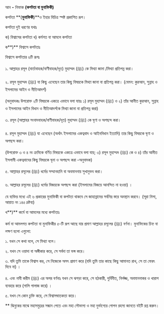 
আন **-** নিফাক **(**কপটতা বা মুনাফিকী**)**

কপটতা **(**মুনাফিকী**)**ও ইহার বিচিত্র স্পষ্ট প্রকাশিত রূপ।

কপটতা দুই ধরণের যথাঃ

ক) বিশ্বাসের কপটতা খ) কর্মগত বা আমলে কপটতা

ক**)** বিশ্বাসে কপটতাঃ

বিশ্বাসে কপটতার ৬টি রূপঃ

১. আল্লাহর রসূল (বার্তাবাহক/বাণীবাহক/দূত) মুহাম্মদ (ﷺ) কে মিথ্যা জানা /মিথ্যা প্রতিপন্ন করা।

২. রসূল মুহাম্মদ (ﷺ) যা কিছু এনেছেন তার কিছু বিষয়কে মিথ্যা জানা বা প্রতিপন্ন করা। (যেমন: কুরআন, সুন্নাহ ও ইসলামের আইন ও নীতিআদর্শ)

(অনুবাদকঃ উপরোক্ত ২টি বিষয়কে একত্রে এভাবে বলা যায়ঃ ১) রসূল মুহাম্মদ (ﷺ) ও ২) তাঁর আনীত কুরআন, সুন্নাহ ও ইসলামের আইন বিধান ও নীতিআদর্শকে মিথ্যা জানা বা প্রতিপন্ন করা)

৩. রসূল (আল্লাহর সংবাদবাহক/বাণীবাহক/দূত) মুহাম্মদ (ﷺ) কে ঘৃণা ও অপছন্দ করা।

৪. রসূল মুহাম্মদ (ﷺ) যা এনেছেন (অর্থাৎ ইসলামের একত্ববাদ ও আইনবিধান ইত্যাদি) তার কিছু বিষয়কে ঘৃণা ও অপছন্দ করা।

(উপরোক্ত ৩ ও ৪ নং ক্রমিকে বর্ণিত বিষয়কে একত্রে এভাবে বলা যায়; ৩) রসূল মুহাম্মদ (ﷺ) কে ও ৪) তাঁর আনীত ইসলামী একত্ববাদের কিছু বিষয়কে ঘৃনা ও অপছন্দ করা -অনুবাদক)

৫. আল্লাহর রসূলের (ﷺ) ধর্মের সম্মানহানি বা অবমাননায় সুখানুভব করা।

৬. আল্লাহর রসূলের (ﷺ) ধর্মের বিজয়কে অপছন্দ করা (ইসলামের বিজয়ে আনন্দিত না হওয়া) ।

যে ব্যক্তির মধ্যে এই ৬ প্রকারের মুনাফিকী বা কপটতা থাকবে সে জাহান্নামের সর্বনিম্ন স্তরে অবস্থান করবে। (সূরা নিসা, আয়াত নং ১৪৫ দ্রষ্টব্য)

খ**)** কর্মে বা আমলের মধ্যে কপটতাঃ

কর্ম বা আমলগত কপটতা বা মুনাফিকীর ৫-টি রূপ আছে যার প্রমাণ আল্লাহর রসূলের (ﷺ) বর্ণনা। মুনাফিকের চিহ্ন বা লক্ষণ হলো এগুলো:

১. যখন সে কথা বলে, সে মিথ্যা বলে।

২. যখন সে ওয়াদা বা অঙ্গীকার করে, সে সর্বদা তা ভঙ্গ করে।

৩. যদি তুমি তাকে বিশ্বাস কর, সে নিজেকে অসৎ প্রমাণ করে (যদি তুমি তার কাছে কিছু আমানত রাখ, সে তা ফেরৎ দিবে না) ।

৪. এবং নাবী করীম (ﷺ) এর অপর বর্ণনাঃ যখন সে ঝগড়া করে, সে হঠকারী, দুর্বিনীত, নির্লজ্জ, অবমাননাকর ও খারাপ ব্যবহার করে (গালি গালাজ করে) ।

৫. যখন সে কোন চুক্তি করে, সে বিশ্বাসঘাতকতা করে।

\*\* ঝিনুকের মাঝে মহাসমুদ্রের সন্ধান পেতে এবং মহা সৌভাগ্য ও মহা দুর্ভাগ্যের গোপন রহস্য জানতে বইটি রপ্ত করুন।
